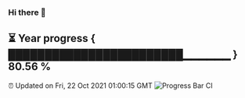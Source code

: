 ### Hi there 👋
⏳ Year progress { ████████████████████████▁▁▁▁▁▁ } 80.56 %
---
⏰ Updated on Fri, 22 Oct 2021 01:00:15 GMT
![Progress Bar CI](https://github.com/liununu/liununu/workflows/Progress%20Bar%20CI/badge.svg)

